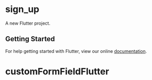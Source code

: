 # sign_up

A new Flutter project.

## Getting Started

For help getting started with Flutter, view our online
[documentation](https://flutter.io/).
# customFormFieldFlutter
